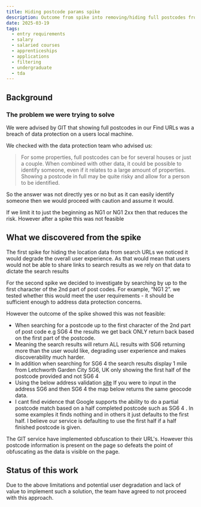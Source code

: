 ```yaml
---
title: Hiding postcode params spike
description: Outcome from spike into removing/hiding full postcodes from Find due to data protection
date: 2025-03-19
tags:
  - entry requirements
  - salary
  - salaried courses
  - apprenticeships
  - applications
  - filtering
  - undergraduate
  - tda
---
```


## Background

### The problem we were trying to solve

We were advised by GIT that showing full postcodes in our Find URLs was a breach of data protection on a users local machine.

We checked with the data protection team who advised us:

> For some properties, full postcodes can be for several houses or just a couple. When combined with other data, it could be possible to identify someone, even if it relates to a large amount of properties.
> Showing a postcode in full may be quite risky and allow for a person to be identified.

So the answer was not directly yes or no but as it can easily identify someone then we would proceed with caution and assume it would.

If we limit it to just the beginning as NG1 or NG1 2xx then that reduces the risk. However after a spike this was not feasible

## What we discovered from the spike

The first spike for hiding the location data from search URLs we noticed it would degrade the overall user experience. As that would mean that users would not be able to share links to search results as we rely on that data to dictate the search results

For the second spike we decided to investigate by searching by up to the first character of the 2nd part of post codes. For example, “NG1 2”. we tested whether this would meet the user requirements - it should be sufficient enough to address data protection concerns.

However the outcome of the spike showed this was not feasible:

- When searching for a postcode up to the first character of the 2nd part of post code e.g SG6 4 the results we get back ONLY return back based on the first part of the postcode.
- Meaning the search results will return ALL results with SG6 returning more than the user would like, degrading user experience and makes discoverability much harder.
- In addition when searching for SG6 4 the search results display 1 mile from Letchworth Garden City SG6, UK only showing the first half of the postcode provided and not SG6 4
- Using the below address validation [site](https://developers.google.com/maps/documentation/address-validation/demo) If you were to input in the address SG6 and then SG6 4 the map below returns the same geocode data.
- I cant find evidence that Google supports the ability to do a partial postcode match based on a half completed postcode such as SG6 4 . In some examples it finds nothing and in others it just defaults to the first half. I believe our service is defaulting to use the first half if a half finished postcode is given.

The GIT service have implemented obfuscation to their URL's. However this postcode information is present on the page so defeats the point of obfuscating as the data is visible on the page.

## Status of this work

Due to the above limitations and potential user degradation and lack of value to implement such a solution, the team have agreed to not proceed with this approach.
